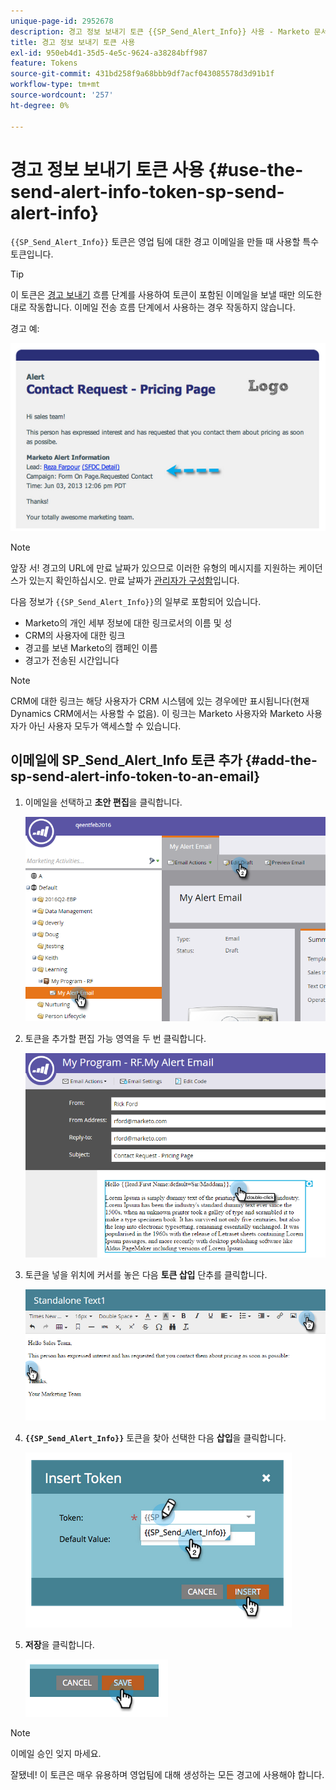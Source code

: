 ```yaml
---
unique-page-id: 2952678
description: 경고 정보 보내기 토큰 {{SP_Send_Alert_Info}} 사용 - Marketo 문서 - 제품 설명서
title: 경고 정보 보내기 토큰 사용
exl-id: 950eb4d1-35d5-4e5c-9624-a38284bff987
feature: Tokens
source-git-commit: 431bd258f9a68bbb9df7acf043085578d3d91b1f
workflow-type: tm+mt
source-wordcount: '257'
ht-degree: 0%

---
```


# 경고 정보 보내기 토큰 사용 {#use-the-send-alert-info-token-sp-send-alert-info}

`{{SP_Send_Alert_Info}}` 토큰은 영업 팀에 대한 경고 이메일을 만들 때 사용할 특수 토큰입니다.

>[!TIP]
>
>이 토큰은 [경고 보내기](/help/marketo/product-docs/core-marketo-concepts/smart-campaigns/flow-actions/send-alert.md) 흐름 단계를 사용하여 토큰이 포함된 이메일을 보낼 때만 의도한 대로 작동합니다. 이메일 전송 흐름 단계에서 사용하는 경우 작동하지 않습니다.

경고 예:

![](assets/image2014-9-25-15-3a17-3a58.png)

>[!NOTE]
>
>앞장 서! 경고의 URL에 만료 날짜가 있으므로 이러한 유형의 메시지를 지원하는 케이던스가 있는지 확인하십시오. 만료 날짜가 [관리자가 구성함](/help/marketo/product-docs/administration/settings/edit-link-expiration-in-reports-and-alerts.md)입니다.

다음 정보가 `{{SP_Send_Alert_Info}}`의 일부로 포함되어 있습니다.

* Marketo의 개인 세부 정보에 대한 링크로서의 이름 및 성
* CRM의 사용자에 대한 링크
* 경고를 보낸 Marketo의 캠페인 이름
* 경고가 전송된 시간입니다

>[!NOTE]
>
>CRM에 대한 링크는 해당 사용자가 CRM 시스템에 있는 경우에만 표시됩니다(현재 Dynamics CRM에서는 사용할 수 없음). 이 링크는 Marketo 사용자와 Marketo 사용자가 아닌 사용자 모두가 액세스할 수 있습니다.

## 이메일에 SP_Send_Alert_Info 토큰 추가 {#add-the-sp-send-alert-info-token-to-an-email}

1. 이메일을 선택하고 **초안 편집**&#x200B;을 클릭합니다.

   ![](assets/one-3.png)

1. 토큰을 추가할 편집 가능 영역을 두 번 클릭합니다.

   ![](assets/two-3.png)

1. 토큰을 넣을 위치에 커서를 놓은 다음 **토큰 삽입** 단추를 클릭합니다.

   ![](assets/three-3.png)

1. **`{{SP_Send_Alert_Info}}`** 토큰을 찾아 선택한 다음 **삽입**&#x200B;을 클릭합니다.

   ![](assets/image2014-9-25-15-3a19-3a11.png)

1. **저장**&#x200B;을 클릭합니다.

   ![](assets/image2014-9-25-15-3a19-3a24.png)

>[!NOTE]
>
>이메일 승인 잊지 마세요.

잘됐네! 이 토큰은 매우 유용하며 영업팀에 대해 생성하는 모든 경고에 사용해야 합니다.
